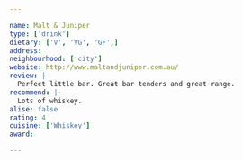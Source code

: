 ```yaml
---

name: Malt & Juniper
type: ['drink']
dietary: ['V', 'VG', 'GF',]
address:
neighbourhood: ['city']
website: http://www.maltandjuniper.com.au/
review: |-
  Perfect little bar. Great bar tenders and great range.
recommend: |-
  Lots of whiskey.
alise: false
rating: 4
cuisine: ['Whiskey']
award: 

---
```

